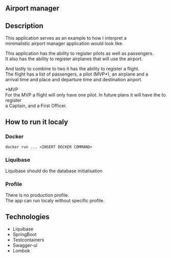 ## Airport manager
## Description
This application serves as an example to how I interpret a   
minimalistic airport manager application would look like. 

This application has the ability to register pilots as well as passengers.    
It also has the ability to register airplanes that will use the airport. 

And lastly to combine to two it has the ability to register a flight.   
The flight has a list of passengers, a pilot (MVP*), an airplane and a    
arrival time and place and departure time and destination airport. 

*MVP    
For the MVP a flight will only have one pilot. In future plans it will have the to register    
a Captain, and a First Officer. 

## How to run it localy
### Docker
``docker run ... <INSERT DOCKER COMMAND>`` 

### Liquibase

Liquibase should do the database initialisation

### Profile
There is no production profile.    
The app can run localy without specific profile. 

## Technologies

- Liquibase
- SpringBoot
- Testcontainers
- Swagger-ui
- Lombok
